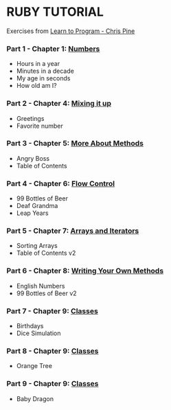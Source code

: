 # RUBY TUTORIAL

Exercises from [Learn to Program - Chris Pine](https://pine.fm/LearnToProgram/chap_01.html)

### Part 1 - Chapter 1: [Numbers](https://pine.fm/LearnToProgram/chap_01.html)
- Hours in a year
- Minutes in a decade 
- My age in seconds
- How old am I?

### Part 2 - Chapter 4: [Mixing it up](https://pine.fm/LearnToProgram/chap_04.html)
- Greetings
- Favorite number

### Part 3 - Chapter 5: [More About Methods](https://pine.fm/LearnToProgram/chap_05.html)
- Angry Boss
- Table of Contents

### Part 4 - Chapter 6: [Flow Control](https://pine.fm/LearnToProgram/chap_06.html)
- 99 Bottles of Beer 
- Deaf Grandma
- Leap Years

### Part 5 - Chapter 7: [Arrays and Iterators](https://pine.fm/LearnToProgram/chap_07.html)
- Sorting Arrays
- Table of Contents v2

### Part 6 - Chapter 8: [Writing Your Own Methods](https://pine.fm/LearnToProgram/chap_08.html)
- English Numbers
- 99 Bottles of Beer v2

### Part 7 - Chapter 9: [Classes](https://pine.fm/LearnToProgram/chap_09.html)
- Birthdays
- Dice Simulation

### Part 8 - Chapter 9: [Classes](https://pine.fm/LearnToProgram/chap_09.html)
- Orange Tree

### Part 9 - Chapter 9: [Classes](https://pine.fm/LearnToProgram/chap_09.html)
- Baby Dragon